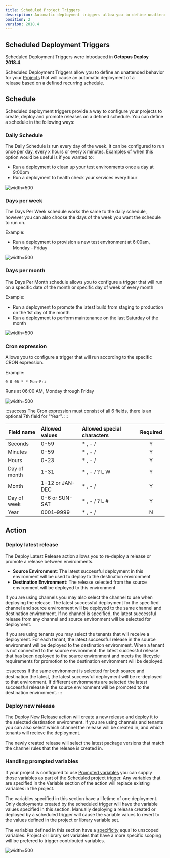 ```yaml
---
title: Scheduled Project Triggers
description: Automatic deployment triggers allow you to define unattended behavior for your project that will cause an automatic deployment of a release into an environment.
position: 2
version: 2018.4
---
```


## Scheduled Deployment Triggers

Scheduled Deployment Triggers were introduced in **Octopus Deploy 2018.4**.

Scheduled Deployment Triggers allow you to define an unattended behavior for your [Projects](/docs/deployment-process/projects.md) that will cause an automatic deployment of a release based on a defined recurring schedule.

## Schedule

Scheduled deployment triggers provide a way to configure your projects to create, deploy and promote releases on a defined schedule.
You can define a schedule in the following ways:

### Daily Schedule
The Daily Schedule is run every day of the week. It can be configured to run once per day, every x hours or every x minutes.
Examples of when this option would be useful is if you wanted to:
* Run a deployment to clean up your test environments once a day at 9:00pm
* Run a deployment to health check your services every hour

![](/docs/images/scheduled-project-triggers/scheduled-project-triggers-daily-schedule.png "width=500")

### Days per week
The Days Per Week schedule works the same to the daily schedule, however you can also choose the days of the week you want the schedule to run on.

Example:
* Run a deployment to provision a new test environment at 6:00am, Monday - Friday

![](/docs/images/scheduled-project-triggers/scheduled-project-triggers-days-per-week-schedule.png "width=500")

### Days per month
The Days Per Month schedule allows you to configure a trigger that will run on a specific date of the month or specific day of week of every month

Example:
* Run a deployment to promote the latest build from staging to production on the 1st day of the month
* Run a deployment to perform maintenance on the last Saturday of the month

![](/docs/images/scheduled-project-triggers/scheduled-project-triggers-days-per-month-schedule.png "width=500")

### Cron expression
Allows you to configure a trigger that will run according to the specific CRON expression.

Example:

`0 0 06 * * Mon-Fri`

Runs at 06:00 AM, Monday through Friday

![](/docs/images/scheduled-project-triggers/scheduled-project-triggers-cron-expression.png "width=500")

:::success
The Cron expression must consist of all 6 fields, there is an optional 7th field for "Year".
:::

| Field name    | Allowed values       | Allowed special characters  | Required |
| ------------- |:-------------------- |:--------------------------- | :------: |
| Seconds       | 0-59                 | * , - /                     | Y        |
| Minutes       | 0-59                 | * , - /                     | Y        |
| Hours         | 0-23                 | * , - /                     | Y        |
| Day of month  | 1-31                 | * , - / ? L W               | Y        |
| Month         | 1-12 or JAN-DEC      | * , - /                     | Y        |
| Day of week   | 0-6 or SUN-SAT       | * , - / ? L #               | Y        |
| Year          | 0001–9999            | * , - /                     | N        |

## Action

### Deploy latest release
The Deploy Latest Release action allows you to re-deploy a release or promote a release between environments.
* **Source Environment**: The latest successful deployment in this environment will be used to deploy to the destination environment
* **Destination Environment**: The release selected from the source environment will be deployed to this environment

If you are using channels you may also select the channel to use when deploying the release. The latest successful deployment for the specified channel and source environment will be deployed to the same channel and destination environment. If no channel is specified, the latest successful release from any channel and source environment will be selected for deployment.

If you are using tenants you may select the tenants that will receive a deployment. For each tenant, the latest successful release in the source environment will be deployed to the destination environment. When a tenant is not connected to the source environment: the latest successful release that has been deployed to the source environment and meets the lifecycle requirements for promotion to the destination environment will be deployed.

:::success
If the same environment is selected for both source and destination the latest, the latest successful deployment will be re-deployed to that environment. If different environments are selected the latest successful release in the source environment will be promoted to the destination environment.
:::

### Deploy new release
The Deploy New Release action will create a new release and deploy it to the selected destination environment. If you are using channels and tenants you can also select which channel the release will be created in, and which tenants will recieve the deployment.

The newly created release will select the latest package versions that match the channel rules that the release is created in.

### Handling prompted variables
If your project is configured to use [Prompted variables](/deployment-process/variables/prompted-variables.md) you can supply those variables as part of the Scheduled project trigger. Any variables that are specified in the Variable section of the action will replace existing variables in the project.

The variables specified in this section have a lifetime of one deployment. Only deployments created by the scheduled trigger will have the variable values specified in this section. Manually deploying a release created or deployed by a scheduled trigger will cause the variable values to revert to the values defined in the project or library variable set.

The variables defined in this section have a [specificity](https://octopus.com/docs/deployment-process/variables/scoping-variables#Scopingvariables-Scopespecificity) equal to unscoped variables. Project or library set variables that have a more specific scoping will be prefered to trigger contributed variables.

![](/docs/images/scheduled-project-triggers/scheduled-project-triggers-prompt-variables.png "width=500")